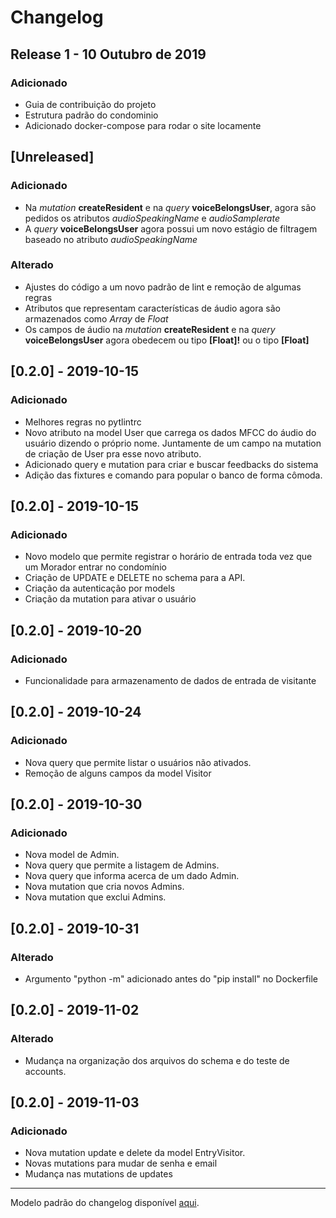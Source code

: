 # Changelog


 ## Release 1 - 10 Outubro de 2019
 ### Adicionado
 * Guia de contribuição do projeto
 * Estrutura padrão do condominio
 * Adicionado docker-compose para rodar o site locamente

## [Unreleased]

### Adicionado
* Na *mutation* **createResident** e na *query* **voiceBelongsUser**, agora são pedidos os atributos *audioSpeakingName* e *audioSamplerate*
* A *query* **voiceBelongsUser** agora possui um novo estágio de filtragem baseado no atributo *audioSpeakingName*

### Alterado
* Ajustes do código a um novo padrão de lint e remoção de algumas regras
* Atributos que representam características de áudio agora são armazenados como *Array* de *Float*
* Os campos de áudio na *mutation* **createResident** e na *query* **voiceBelongsUser** agora obedecem ou tipo **[Float]!** ou o tipo **[Float]** 


## [0.2.0] - 2019-10-15
### Adicionado
*  Melhores regras no pytlintrc
*  Novo atributo na model User que carrega os dados MFCC do áudio do usuário dizendo o próprio nome. Juntamente de um campo na mutation de criação de User pra esse novo atributo.
*  Adicionado query e mutation para criar e buscar feedbacks do sistema
*  Adição das fixtures e comando para popular o banco de forma cômoda.

## [0.2.0] - 2019-10-15
### Adicionado
*  Novo modelo que permite registrar o horário de entrada toda vez que um Morador entrar no condomínio
*  Criação de UPDATE e DELETE no schema para a API.
*  Criação da autenticação por models
*  Criação da mutation para ativar o usuário

## [0.2.0] - 2019-10-20
### Adicionado
*  Funcionalidade para armazenamento de dados de entrada de visitante

## [0.2.0] - 2019-10-24
### Adicionado
*  Nova query que permite listar o usuários não ativados.
*  Remoção de alguns campos da model Visitor

## [0.2.0] - 2019-10-30
### Adicionado
* Nova model de Admin.
* Nova query que permite a listagem de Admins.
* Nova query que informa acerca de um dado Admin.
* Nova mutation que cria novos Admins.
* Nova mutation que exclui Admins.

## [0.2.0] - 2019-10-31
### Alterado
*  Argumento "python -m" adicionado antes do "pip install" no Dockerfile

## [0.2.0] - 2019-11-02
### Alterado
* Mudança na organização dos arquivos do schema e do teste de accounts.

## [0.2.0] - 2019-11-03
### Adicionado
*  Nova mutation update e delete da model EntryVisitor.
*  Novas mutations para mudar de senha e email
*  Mudança nas mutations de updates
 ---

 Modelo padrão do changelog disponível [aqui](https://keepachangelog.com/en/0.3.0/).
